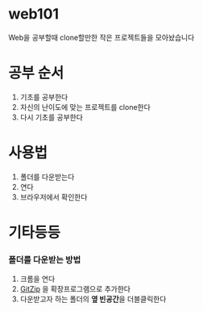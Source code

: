 # web101
Web을 공부할때 clone할만한 작은 프로젝트들을 모아놨습니다

# 공부 순서
1. 기초를 공부한다
2. 자신의 난이도에 맞는 프로젝트를 clone한다
3. 다시 기초를 공부한다

# 사용법
1. 폴더를 다운받는다
2. 연다
3. 브라우저에서 확인한다

# 기타등등
### 폴더를 다운받는 방법
1. 크롬을 연다
2. [GitZip](https://chrome.google.com/webstore/detail/gitzip-for-github/ffabmkklhbepgcgfonabamgnfafbdlkn) 을 확장프로그램으로 추가한다
3. 다운받고자 하는 폴더의 **옆 빈공간**을 더블클릭한다
